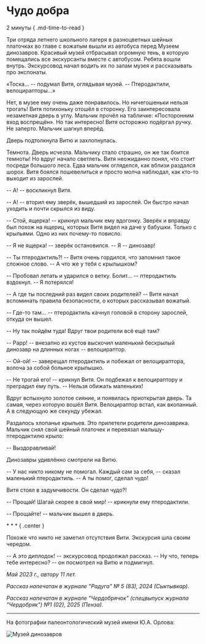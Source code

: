 # Чудо добра

2 минуты
{ .md-time-to-read }

Три отряда летнего школьного лагеря в разноцветных шейных платочках во главе с вожатым вышли из автобуса перед Музеем динозавров. Красивый музей отбрасывал огромную тень, в которую помещались все экскурсанты вместе с автобусом. Ребята вошли внутрь. Экскурсовод начал водить их по залам музея и рассказывать про экспонаты.

«Тоска... -- подумал Витя, оглядывая музей. -- Птеродактили, велоцирапторы...»

Нет, в музее ему очень даже понравилось. Но ничегошеньки нельзя трогать! Витя потихоньку отошёл в сторонку. Его заинтересовала незаметная дверь в углу. Мальчик прочёл на табличке: «Посторонним вход воспрещён». Но так интересно! Витя осторожно подёргал ручку. Не заперто. Мальчик шагнул вперёд.

Дверь подтолкнула Витю и захлопнулась.

Темнота. Дверь исчезла. Мальчику стало страшно, он же так боится темноты! Но вдруг начало светлеть. Витя неожиданно понял, что стоит посреди большого леса. Едва мальчик огляделся, как вблизи раздался шорох. Витя боялся пошевелиться и просто молча наблюдал, как кто-то выходит из зарослей.

-- А! -- воскликнул Витя.

-- А! -- вторил ему зверёк, вышедший из зарослей. Он быстро начал уходить и почти скрылся из виду.

-- Стой, ящерка! -- крикнул мальчик ему вдогонку. Зверёк и вправду был похож на ящериц, которых Витя видел на даче у бабушки. Только с крыльями. Одно из них почему-то повисло.

-- Я не ящерка! -- зверёк остановился. -- Я -- динозавр!

-- Ты птеродактиль?! -- Витя очень гордился, что запомнил такое сложное слово. -- А что же у тебя с крылышком?

-- Пробовал летать и ударился о ветку. Болит… -- птеродактиль вздохнул. -- Я потерялся!

-- А где ты последний раз видел своих родителей? -- Витя начал вспоминать правила безопасности, о которых рассказывал вожатый.

-- Где-то там… -- птеродактиль качнул головой в сторону зарослей, откуда он вышел.

-- Ну так пойдём туда! Вдруг твои родители всё ещё там?

-- Рарр! -- внезапно из кустов выскочил маленький бескрылый динозавр на длинных ногах -- велоцираптор.

-- Ой-ой! -- заверещал птеродактиль и побежал от велоцираптора, волоча за собой больное крылышко.

-- Не трогай его! -- крикнул Витя. Он подбежал к велоцираптору и преградил ему путь. -- Нельзя обижать маленьких!

Вдруг вспыхнуло золотое сияние, и появилась приоткрытая дверь. Та самая, через которую вошёл Витя. Велоцираптор встал, как вкопанный. А в следующую же секунду убежал.

Раздалось хлопанье крыльев. Это прилетели родители динозаврика. Мальчик снял свой шейный платочек и перевязал малышу-птеродактилю крыло:

-- Выздоравливай!

Динозавры удивлённо смотрели на Витю.

-- У нас никто никому не помогал. Каждый сам за себя, -- сказал маленький птеродактиль. -- А ты помог, сделал чудо!

Витя стоял в задумчивости. Он сделал чудо?!

-- Прощай! Шагай скорее в свой мир! -- крикнули ему птеродактили.

-- Прощайте! -- мальчик вышел в дверь.

\* \* \*
{ .center }

Похоже что никто не заметил отсутствия Вити. Экскурсия шла своим чередом.

-- А это диплодок! -- экскурсовод продолжал рассказ. -- Ну что, теперь тебе интересно? -- он посмотрел на Витю и подмигнул.

*Май 2023 г., автору 11 лет.*

*Рассказ напечатан в журнале "Радуга" № 5 (83), 2024 (Сыктывкар).*

*Рассказ напечатан в журнале "Чердобрячок" (спецвыпуск журнала "Чердобряк") №1 (02), 2025 (Пенза).*

---

На фотографии палеонтологический музей имени Ю.А. Орлова:

![Музей динозавров](../images/dinosaur-museum.jpg)
